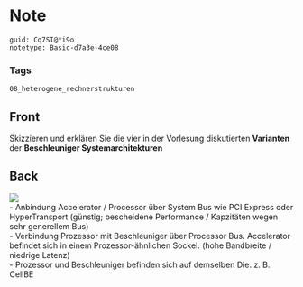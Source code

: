 # Note
```
guid: Cq7SI@*i9o
notetype: Basic-d7a3e-4ce08
```

### Tags
```
08_heterogene_rechnerstrukturen
```

## Front
Skizzieren und erklären Sie die vier in der Vorlesung diskutierten
<b>Varianten</b> der <b>Beschleuniger Systemarchitekturen</b>

## Back
<img src="paste-675df70034c074755fe104387ec12e81c6ac12b7.jpg">
<div>
  - Anbindung Accelerator / Processor über System Bus wie PCI
  Express oder HyperTransport (günstig; bescheidene Performance /
  Kapzitäten wegen sehr generellem Bus)
</div>
<div>
  - Verbindung Prozessor mit Beschleuniger über Processor Bus.
  Accelerator befindet sich in einem Prozessor-ähnlichen Sockel.
  (hohe Bandbreite / niedrige Latenz)
</div>
<div>
  - Prozessor und Beschleuniger befinden sich auf demselben Die. z.
  B. CellBE
</div>
